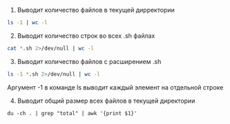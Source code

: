 1. Выводит количество файлов в текущей дирректории
```bash
ls -1 | wc -l
```
2. Выводит количество строк во всех .sh файлах
```bash
cat *.sh 2>/dev/null | wc -l
```
3. Выводит количество файлов с расширением .sh
```bash
ls -1 *.sh 2>/dev/null | wc -l
```
Аргумент -1 в команде ls выводит каждый элемент на отдельной строке

4. Выводит общий размер всех файлов в текущей директории
```
du -ch . | grep "total" | awk '{print $1}'
```
